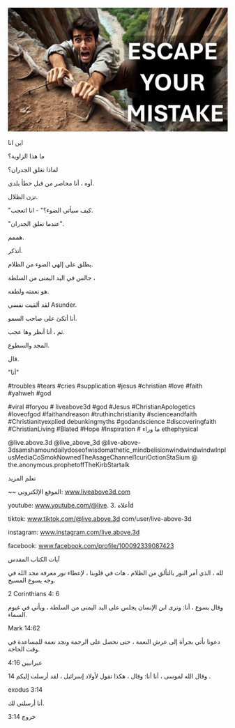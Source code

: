 ![Video cover image](../cover.jpeg "cover-photo")

اين انا

ما هذا الزاوية؟

لماذا تغلق الجدران؟

أوه ، أنا محاصر من قبل خطأ بلدي.

تزن الظلال.

"كيف سيأتي الضوء؟" - انا اتعجب.

"عندما تغلق الجدران".

هممم.

أتذكر.

يطلق على إلهي الضوء من الظلام.

جالس في اليد اليمنى من السلطة ،

هو نعمته ولطفه.

لقد ألقيت نفسي Asunder.

أنا أتكئ على صاحب السمو.

ثم ، أنا أنظر وها عجب.

المجد والسطوع.

قال.

"أنا"

#troubles #tears #cries #supplication #jesus #christian #love #faith #yahweh #god

#viral #foryou # liveabove3d #god #Jesus #ChristianApologetics #loveofgod #faithandreason #truthinchristianity #scienceandfaith #Christianityexplied debunkingmyths #godandscience #discoveringfaith #ChristianLiving #Blated #Hope #Inspiration # ما وراء ethephysical

@live.above.3d @live_above_3d @live-above-3dsamshamoundailydoseofwisdomathetic_mindbelisionwindwindwindwInplusMediaCoSmokNownedTheAsageChannel1curiOctionStaSium @ the.anonymous.prophetoffTheKirbStartalk

تعلم المزيد

~~ الموقع الإلكتروني: www.liveabove3d.com

youtube: www.youtube.com/@live. أعلاه .3d

tiktok: www.tiktok.com/@live.above.3d com/user/live-above-3d

instagram: www.instagram.com/live.above.3d

facebook: www.facebook.com/profile/100092339087423



آيات الكتاب المقدس

لله ، الذي أمر النور بالتألق من الظلام ، هاث في قلوبنا ، لإعطاء نور معرفة مجد الله في وجه يسوع المسيح.

2 Corinthians 4: 6

وقال يسوع ، أنا: وترى ابن الإنسان يجلس على اليد اليمنى من السلطة ، ويأتي في غيوم السماء.

Mark 14:62

دعونا نأتي بجرأة إلى عرش النعمة ، حتى نحصل على الرحمة ونجد نعمة للمساعدة في وقت الحاجة.

عبرانيين 4:16

14 وقال الله لموسى ، أنا أنا: وقال ، هكذا تقول لأولاد إسرائيل ، لقد أرسلت إليكم .

exodus 3:14

أنا أرسلني لك.

خروج 3:14